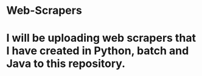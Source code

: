 # Web-Scrapers
# I will be uploading web scrapers that I have created in Python, batch and Java to this repository.
